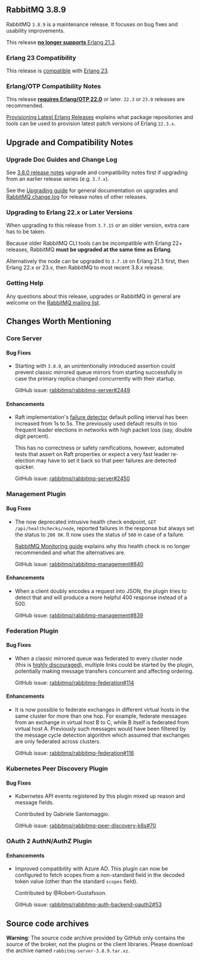 ## RabbitMQ 3.8.9

RabbitMQ `3.8.9` is a maintenance release.
It focuses on bug fixes and usability improvements.

This release [**no longer supports** Erlang 21.3](https://groups.google.com/forum/#!topic/rabbitmq-users/v3K5nZNsfwM).

### Erlang 23 Compatibility

This release is [compatible](https://groups.google.com/forum/#!topic/rabbitmq-users/wlPIWz3UYHQ) with [Erlang 23](http://blog.erlang.org/OTP-23-Highlights/).

### Erlang/OTP Compatibility Notes

This release [**requires Erlang/OTP 22.0**](https://www.rabbitmq.com/which-erlang.html) or later.
`22.3` or `23.0` releases are recommended.

[Provisioning Latest Erlang Releases](https://www.rabbitmq.com/which-erlang.html#erlang-repositories) explains
what package repositories and tools can be used to provision latest patch versions of Erlang `22.3.x`.


## Upgrade and Compatibility Notes

### Upgrade Doc Guides and Change Log

See [3.8.0 release notes](https://github.com/rabbitmq/rabbitmq-server/releases/tag/v3.8.0) upgrade and
compatibility notes first if upgrading from an earlier release series (e.g. `3.7.x`).

See the [Upgrading guide](https://www.rabbitmq.com/upgrade.html) for general documentation on upgrades and
[RabbitMQ change log](https://www.rabbitmq.com/changelog.html) for release notes of other releases.

### Upgrading to Erlang 22.x or Later Versions

When upgrading to this release from `3.7.15` or an older version, extra care has to be taken.

Because older RabbitMQ CLI tools can be incompatible with Erlang 22+ releases,
RabbitMQ **must be upgraded at the same time as Erlang**.

Alternatively the node can be upgraded to `3.7.18` on Erlang 21.3 first,
then Erlang 22.x or 23.x, then RabbitMQ to most recent 3.8.x release.

### Getting Help

Any questions about this release, upgrades or RabbitMQ in general are welcome on the [RabbitMQ mailing list](https://groups.google.com/forum/#!forum/rabbitmq-users).


## Changes Worth Mentioning

### Core Server

#### Bug Fixes

 * Starting with `3.8.0`, an unintentionally introduced assertion could prevent classic mirrored queue
   mirrors from starting successfully in case the primary replica changed concurrently with their startup.

   GitHub issue: [rabbitmq/rabbitmq-server#2449](https://github.com/rabbitmq/rabbitmq-server/pull/2449)

#### Enhancements

 * Raft implementation's [failure detector](https://github.com/rabbitmq/aten) default polling interval has been increased from 1s to 5s.
   The previously used default results in too frequent leader elections in networks with high packet loss
   (say, double digit percent).

   This has no correctness or safety ramifications, however, automated tests that assert on Raft properties
   or expect a very fast leader re-election may have to set it back so that peer failures are detected quicker.

   GitHub issue: [rabbitmq/rabbitmq-server#2450](https://github.com/rabbitmq/rabbitmq-server/pull/2450)


### Management Plugin

#### Bug Fixes

 * The now deprecated intrusive health check endpoint, `GET /api/healthchecks/node`, reported failures in the response
   but always set the status to `200 OK`. It now uses the status of `500` in case of a failure.

   [RabbitMQ Monitoring guide](https://www.rabbitmq.com/monitoring.html#health-checks) explains why
   this health check is no longer recommended and what the alternatives are.

   GitHub issue: [rabbitmq/rabbitmq-management#840](https://github.com/rabbitmq/rabbitmq-management/issues/840)

#### Enhancements

 * When a client doubly encodes a request into JSON, the plugin tries to detect that and will produce a more
   helpful 400 response instead of a 500.

   GitHub issue: [rabbitmq/rabbitmq-management#839](https://github.com/rabbitmq/rabbitmq-management/issues/839)


### Federation Plugin

#### Bug Fixes

 * When a classic mirrored queue was federated to every cluster node (this is [highly discouraged]()),
   multiple links could be started by the plugin, potentially making message transfers concurrent
   and affecting ordering.

   GitHub issue: [rabbitmq/rabbitmq-federation#114](https://github.com/rabbitmq/rabbitmq-federation/issues/114)

#### Enhancements

 * It is now possible to federate exchanges in different virtual hosts in the same cluster for more than one hop.
   For example, federate messages from an exchange in virtual host B to C, while B itself is federated from
   virtual host A. Previously such messages would have been filtered by the message cycle detection algorithm
   which assumed that exchanges are only federated across clusters.

   GitHub issue: [rabbitmq/rabbitmq-federation#116](https://github.com/rabbitmq/rabbitmq-federation/issues/116)


### Kubernetes Peer Discovery Plugin

#### Bug Fixes

 * Kubernetes API events registered by this plugin mixed up reason and message fields.

   Contributed by Gabriele Santomaggio.

   GitHub issue: [rabbitmq/rabbitmq-peer-discovery-k8s#70](https://github.com/rabbitmq/rabbitmq-peer-discovery-k8s/pull/70)


### OAuth 2 AuthN/AuthZ Plugin

#### Enhancements

 * Improved compatibility with Azure AD. This plugin can now be configured to fetch scopes from a non-standard
   field in the decoded token value (other than the standard `scopes` field).

   Contributed by @Robert-Gustafsson.

   GitHub issue: [rabbitmq/rabbitmq-auth-backend-oauth2#53](https://github.com/rabbitmq/rabbitmq-auth-backend-oauth2/pull/53)


## Source code archives

**Warning**: The source code archive provided by GitHub only contains the source of the broker, not the plugins or the client libraries.
Please download the archive named `rabbitmq-server-3.8.9.tar.xz`.
